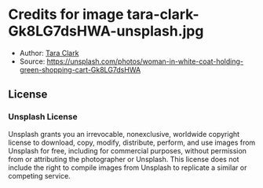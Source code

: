 # Credits for image tara-clark-Gk8LG7dsHWA-unsplash.jpg

* Author: [Tara Clark](https://unsplash.com/@socialtyvr)
* Source: https://unsplash.com/photos/woman-in-white-coat-holding-green-shopping-cart-Gk8LG7dsHWA

## License

### Unsplash License

Unsplash grants you an irrevocable, nonexclusive, worldwide copyright license
to download, copy, modify, distribute, perform, and use images from Unsplash
for free, including for commercial purposes, without permission from or
attributing the photographer or Unsplash. This license does not include the
right to compile images from Unsplash to replicate a similar or competing
service.
